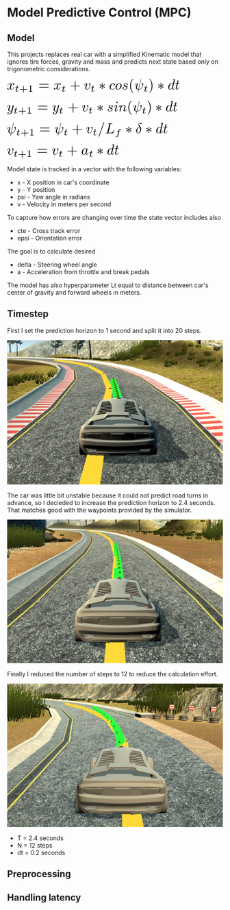 # Model Predictive Control (MPC)

## Model

This projects replaces real car with a simplified Kinematic model that ignores tire forces, gravity and mass and predicts next state based only on trigonometric considerations. 

![X](img/xt.png)

![Y](img/yt.png)

![P](img/psi.png)

![V](img/a.png)

Model state is tracked in a vector with the following variables:

- x - X position in car's coordinate 
- y - Y position 
- psi - Yaw angle in radians
- v - Velocity in meters per second

To capture how errors are changing over time the state vector includes also
- cte - Cross track error  
- epsi - Orientation error 

The goal is to calculate desired 
- delta - Steering wheel angle
- a - Acceleration from throttle and break pedals
 
The model has also hyperparameter Lt equal to distance between car's center of gravity and forward wheels in meters.   

## Timestep

First I set the prediction horizon to 1 second and split it into 20 steps.

![T=1, N=20 dt=0.05](img/T1.jpg)

The car was little bit unstable because it could not predict road turns in advance, so I decieded to increase the prediction horizon to 2.4 seconds. That matches good with the waypoints provided by the simulator.

![T=2, N=24 dt=0.1](img/T24.jpg)

Finally I reduced the number of steps to 12 to reduce the calculation effort.

![T=2, N=24 dt=0.1](img/N12.jpg)

- T = 2.4 seconds
- N = 12 steps
- dt = 0.2 seconds


## Preprocessing

## Handling latency